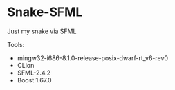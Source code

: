 # Snake-SFML
Just my snake via SFML


Tools: 
* mingw32-i686-8.1.0-release-posix-dwarf-rt_v6-rev0
* CLion
* SFML-2.4.2
* Boost 1.67.0
